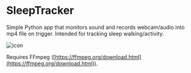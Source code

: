 # SleepTracker
Simple Python app that monitors sound and records webcam/audio into mp4 file on trigger. Intended for tracking sleep walking/activity.

![icon](https://github.com/user-attachments/assets/ea629564-3d0f-4e9b-b074-fb4596b4b27b)

Requires FFmpeg ([https://ffmpeg.org/download.html](https://ffmpeg.org/download.html)). 
